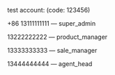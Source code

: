 test account: (code: 123456)

+86 13111111111  —   super_admin

13222222222 — product_manager

13333333333 — sale_manager

13444444444 — agent_head
